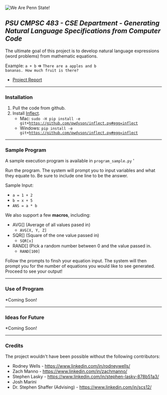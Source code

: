 
![We Are Penn State!](http://www.underconsideration.com/brandnew/archives/penn_state_logo_detail.png "We Are Penn State!")

## *PSU CMPSC 483 - CSE Department - Generating Natural Language Specifications from Computer Code*


The ultimate goal of this project is to develop natural language expressions (word problems) from mathematic equations.  

Example: 
<code>a + b</code>     =>     <code>There are a apples and b bananas. How much fruit is there?</code>

* [Project Report](https://drive.google.com/open?id=1dMMDF4w7kvLdJ-hLHWn3Bbbab42CPzhQ5-hcz-6UK3A) 

*** 

### Installation

1. Pull the code from github. 
2. Install [Inflect](https://pypi.python.org/pypi/inflect "Inflect Documentation"). 
   - Mac: <code>sudo -H pip install -e git+https://github.com/pwdyson/inflect.py#egg=inflect</code>
   - Windows: <code>pip install -e git+https://github.com/pwdyson/inflect.py#egg=inflect</code>



*** 

### Sample Program 
A sample execution program is available in <code>program_sample.py</code> '

Run the program. The system will prompt you to input variables and what they equate to. Be sure to include one line to be the answer. 
 
Sample Input: 
- <code>a = 1 + 2</code>
- <code>b = x + 5</code>
- <code>ANS = a * b</code>

We also support a few **macros**, including: 
- AVG[] (Average of all values pased in) 
   - <code>AVG[X, Y, Z] </code>
- SQR[] (Square of the one value passed in) 
   - <code>SQR[x]</code>
- RAND[] (Pick a random number between 0 and the value passed in. 
   - <code>RAND[100]</code>

Follow the prompts to finsh your equation input. The system will then prompt you for the number of equations you would like to see generated. Proceed to see your output!  

*** 


### Use of Program
*Coming Soon! 

*** 

### Ideas for Future  
*Coming Soon!


*** 
### Credits 

The project wouldn't have been possible without the following contributors: 
- Rodney Wells - https://www.linkedin.com/in/rodneywells/
- Zach Manno - https://www.linkedin.com/in/zachmanno/
- Stephen Lasky - https://www.linkedin.com/in/stephen-lasky-878b51a3/
- Josh Marini 
- Dr. Stephen Shaffer (Advising) - https://www.linkedin.com/in/scs12/
